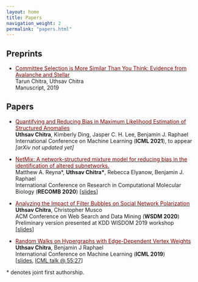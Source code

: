 ```yaml
---
layout: home
title: Papers
navigation_weight: 2
permalink: "papers.html"
---
```


## Preprints

* [<span style="color:maroon">Committee Selection is More Similar Than You Think: Evidence from Avalanche and Stellar</span>](https://arxiv.org/abs/1904.09839)     
Tarun Chitra, Uthsav Chitra  
Manuscript, 2019

## Papers

* [<span style="color:maroon">Quantifying and Reducing Bias in Maximum Likelihood Estimation of Structured Anomalies</span>](https://arxiv.org/abs/2007.07878)     
**Uthsav Chitra**, Kimberly Ding, Jasper C. H. Lee, Benjamin J. Raphael  
International Conference on Machine Learning (**ICML 2021**), to appear     
_[arXiv not updated yet]_    

* [<span style="color:maroon">NetMix: A network-structured mixture model for reducing bias in the identification of altered subnetworks.</span>](https://www.biorxiv.org/content/10.1101/2020.01.18.911438v1)    
Matthew A. Reyna\*, **Uthsav Chitra\***, Rebecca Elyanow, Benjamin J. Raphael   
International Conference on Research in Computational Molecular Biology (**RECOMB 2020**) [[slides](recomb2020_pres.pdf)]    

* [<span style="color:maroon">Analyzing the Impact of Filter Bubbles on Social Network Polarization</span>](https://arxiv.org/abs/1906.08772)    
**Uthsav Chitra**, Christopher Musco    
ACM Conference on Web Search and Data Mining (**WSDM 2020**)    
Preliminary version presented at KDD WISDOM 2019 workshop    
[[slides](kdd_presentation.pdf)]    

* [<span style="color:maroon">Random Walks on Hypergraphs with Edge-Dependent Vertex Weights</span>](https://arxiv.org/abs/1905.08287)          
**Uthsav Chitra**, Benjamin J Raphael  
International Conference on Machine Learning (**ICML 2019**)    
[[slides](https://icml.cc/media/Slides/icml/2019/101(13-11-00)-13-12-15-5196-random_walks_on.pdf), [ICML talk @ 55:27](https://slideslive.com/38917909/optimization-and-graphical-models)]



\* denotes joint first authorship.     